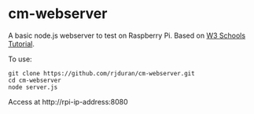 # cm-webserver

A basic node.js webserver to test on Raspberry Pi. Based on [W3 Schools Tutorial](https://www.w3schools.com/nodejs/nodejs_raspberrypi_webserver_websocket.asp).

To use:

    git clone https://github.com/rjduran/cm-webserver.git
    cd cm-webserver
    node server.js

Access at http://rpi-ip-address:8080


